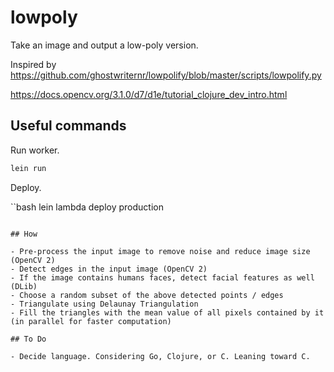 # lowpoly

Take an image and output a low-poly version.

Inspired by https://github.com/ghostwriternr/lowpolify/blob/master/scripts/lowpolify.py

https://docs.opencv.org/3.1.0/d7/d1e/tutorial_clojure_dev_intro.html

## Useful commands

Run worker.

```bash
lein run
```

Deploy.

``bash
lein lambda deploy production
```

## How

- Pre-process the input image to remove noise and reduce image size (OpenCV 2)
- Detect edges in the input image (OpenCV 2)
- If the image contains humans faces, detect facial features as well (DLib)
- Choose a random subset of the above detected points / edges
- Triangulate using Delaunay Triangulation
- Fill the triangles with the mean value of all pixels contained by it (in parallel for faster computation)

## To Do

- Decide language. Considering Go, Clojure, or C. Leaning toward C.
